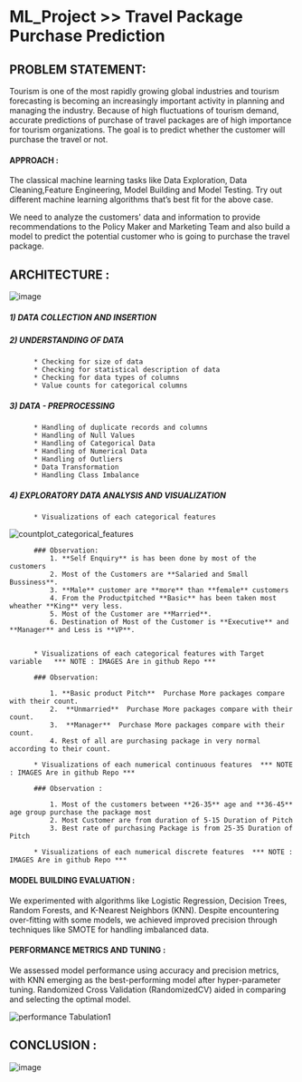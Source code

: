 # ML_Project >> Travel Package Purchase Prediction

##  PROBLEM STATEMENT:
  
  Tourism is one of the most rapidly growing global industries and tourism forecasting is becoming an increasingly important activity in planning and managing the industry.
Because of high fluctuations of tourism demand, accurate predictions of purchase of travel packages are of high importance for tourism organizations.
The goal is to predict whether the customer will purchase the travel or not.

  #### APPROACH :
  The classical machine learning tasks like Data Exploration, Data Cleaning,Feature Engineering, Model Building and Model Testing. Try out different machine learning algorithms that’s best fit for the above case.
  
  We need to analyze the customers' data and information to provide recommendations to the Policy Maker and Marketing Team and also build a model to predict the potential customer who is going to purchase the travel package.

## ARCHITECTURE :

![image](https://github.com/Pratik-Salunkhe/ML_Project/assets/96179015/8cb82937-0527-448e-be52-5a0276335bbd)

##### 1) DATA COLLECTION AND INSERTION
##### 2) UNDERSTANDING OF DATA
          * Checking for size of data
          * Checking for statistical description of data
          * Checking for data types of columns
          * Value counts for categorical columns
##### 3) DATA - PREPROCESSING
          * Handling of duplicate records and columns 
          * Handling of Null Values
          * Handling of Categorical Data
          * Handling of Numerical Data
          * Handling of Outliers
          * Data Transformation
          * Handling Class Imbalance
##### 4) EXPLORATORY DATA ANALYSIS AND VISUALIZATION
          * Visualizations of each categorical features

![countplot_categorical_features](https://github.com/Pratik-Salunkhe/ML_Project/assets/96179015/f971fab8-22b7-443c-b065-9affdcd58af5)

          ### Observation:
              1. **Self Enquiry** is has been done by most of the customers
              2. Most of the Customers are **Salaried and Small Bussiness**.
              3. **Male** customer are **more** than **female** customers
              4. From the Productpitched **Basic** has been taken most wheather **King** very less.
              5. Most of the Customer are **Married**.
              6. Destination of Most of the Customer is **Executive** and **Manager** and Less is **VP**.


          * Visualizations of each categorical features with Target variable   *** NOTE : IMAGES Are in github Repo ***

          ### Observation:

              1. **Basic product Pitch**  Purchase More packages compare with their count.
              2.  **Unmarried**  Purchase More packages compare with their count.
              3.  **Manager**  Purchase More packages compare with their count.
              4. Rest of all are purchasing package in very normal according to their count.

          * Visualizations of each numerical continuous features  *** NOTE : IMAGES Are in github Repo ***

          ### Observation :
    
              1. Most of the customers between **26-35** age and **36-45** age group purchase the package most 
              2. Most Customer are from duration of 5-15 Duration of Pitch
              3. Best rate of purchasing Package is from 25-35 Duration of Pitch
              
          * Visualizations of each numerical discrete features  *** NOTE : IMAGES Are in github Repo ***

#### MODEL BUILDING EVALUATION :
  We experimented with algorithms like Logistic Regression, Decision Trees, Random Forests, and K-Nearest Neighbors (KNN). Despite encountering over-fitting with some models, we achieved improved precision through techniques like SMOTE for handling imbalanced data.
  
#### PERFORMANCE METRICS AND TUNING :
  We assessed model performance using accuracy and precision metrics, with KNN emerging as the best-performing model after hyper-parameter tuning. Randomized Cross Validation (RandomizedCV) aided in comparing and selecting the optimal model.

  ![performance Tabulation1](https://github.com/Pratik-Salunkhe/ML_Project/assets/96179015/b74e34ae-9343-41c9-b745-c1dd173474ca)

## CONCLUSION :

![image](https://github.com/Pratik-Salunkhe/ML_Project/assets/96179015/a6295e4f-9819-461b-9dcb-2b67cbf0c509)

  







  
